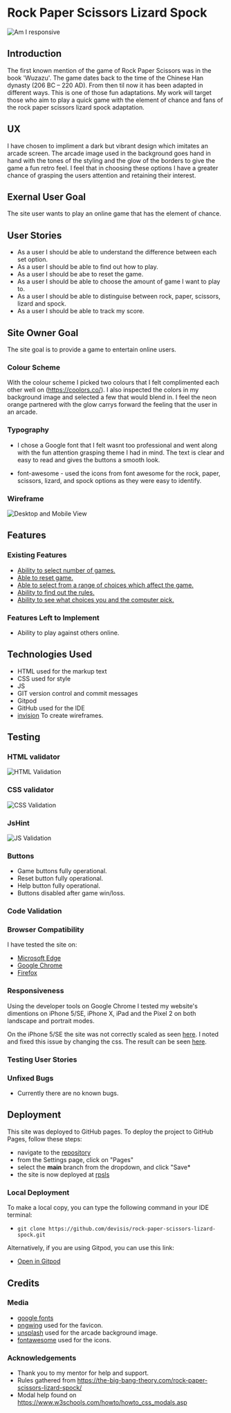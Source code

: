 # Rock Paper Scissors Lizard Spock

![Am I responsive](documentation/testing/am-i-responsive-rpsls.png)

## Introduction

The first known mention of the game of Rock Paper Scissors was in the book 'Wuzazu'. The game dates back to the time of the Chinese Han dynasty (206 BC – 220 AD). From then til now it has been adapted in different ways. This is one of those fun adaptations. My work will target those who aim to play a quick game with the element of chance and fans of the rock paper scissors lizard spock adaptation.

## UX

I have chosen to impliment a dark but vibrant design which imitates an arcade screen. The arcade image used in the background goes hand in hand with the tones of the styling and the glow of the borders to give the game a fun retro feel. I feel that in choosing these options I have a greater chance of grasping the users attention and retaining their interest.

## Exernal User Goal

The site user wants to play an online game that has the element of chance.

## User Stories

- As a user I should be able to understand the difference between each set option.
- As a user I should be able to find out how to play.
- As a user I should be abe to reset the game.
- As a user I should be able to choose the amount of game I want to play to.
- As a user I should be able to distinguise between rock, paper, scissors, lizard and spock.
- As a user I should be able to track my score.

## Site Owner Goal

The site goal is to provide a game to entertain online users.

### Colour Scheme

With the colour scheme I picked two colours that I felt complimented each other well on (https://coolors.co/). I also inspected the colors in my background image and selected a few that would blend in. I feel the neon orange partnered with the glow carrys forward the feeling that the user in an arcade.

### Typography

- I chose a Google font that I felt wasnt too professional and went along with the fun attention grasping theme I had in mind. The text is clear and easy to read and gives the buttons a smooth look.

- font-awesome - used the icons from font awesome for the rock, paper, scissors, lizard, and spock options as they were easy to identify.

### Wireframe

![Desktop and Mobile View](documentation/wireframes/rpsls-wireframe.png)

## Features 

### Existing Features

- [Ability to select number of games.](documentation/features/first-to.png)
- [Able to reset game.](documentation/features/reset.gif)
- [Able to select from a range of choices which affect the game.](documentation/features/button-selection.png)
- [Ability to find out the rules.](documentation/features/rules.png)
- [Ability to see what choices you and the computer pick.](documentation/features/score-section.png)


### Features Left to Implement

- Ability to play against others online.

## Technologies Used

 - HTML used for the markup text
 - CSS used for style
 - JS
 - GIT version control and commit messages
 - Gitpod 
 - GitHub used for the IDE
 - [invision](https://www.invisionapp.com/) To create wireframes.


## Testing 

### HTML validator
![HTML Validation](documentation/testing/html-checker.png)
### CSS validator
![CSS Validation](documentation/testing/css-checker.png)
### JsHint
![JS Validation](documentation/testing/js-checker.png)

### Buttons 

- Game buttons fully operational.
- Reset button fully operational. 
- Help button fully operational. 
- Buttons disabled after game win/loss.



### Code Validation

### Browser Compatibility

I have tested the site on:
- [Microsoft Edge](documentation/compatability/edge-compatability.jpg) 
- [Google Chrome](documentation/compatability/chrome-compatability.png) 
- [Firefox](documentation/compatability/firefox-compatability.jpg)

### Responsiveness

Using the developer tools on Google Chrome I tested my website's dimentions on iPhone 5/SE, iPhone X, iPad and the Pixel 2 on both landscape and portrait modes. 

On the iPhone 5/SE the site was not correctly scaled as seen [here](/workspace/rock-paper-scissors-lizard-spock/documentation/testing/responsiveness-error.png). I noted and fixed this issue by changing the css. The result can be seen [here](/workspace/rock-paper-scissors-lizard-spock/documentation/testing/responsiveness-fix.png).

### Testing User Stories



### Unfixed Bugs

- Currently there are no known bugs.

## Deployment

This site was deployed to GitHub pages. To deploy the project to GitHub Pages, follow these steps:
- navigate to the [repository](https://github.com/devisis/rock-paper-scissors-lizard-spock)
- from the Settings page, click on "Pages"
- select the **main** branch from the dropdown, and click "Save*
- the site is now deployed at [rpsls](https://devisis.github.io/rock-paper-scissors-lizard-spock/)

### Local Deployment

To make a local copy, you can type the following command in your IDE terminal:
- `git clone https://github.com/devisis/rock-paper-scissors-lizard-spock.git`

Alternatively, if you are using Gitpod, you can use this link:
- [Open in Gitpod](https://gitpod.io/#https://github.com/devisis/rock-paper-scissors-lizard-spock)

## Credits

### Media

- [google fonts](https://fonts.google.com/specimen/Yanone+Kaffeesatz#standard-styles)
- [pngwing](https://www.pngwing.com/) used for the favicon.
- [unsplash](https://unsplash.com/) used for the arcade background image.
- [fontawesome](https://fontawesome.com/) used for the icons.

### Acknowledgements
- Thank you to my mentor for help and support.
- Rules gathered from https://the-big-bang-theory.com/rock-paper-scissors-lizard-spock/
- Modal help found on https://www.w3schools.com/howto/howto_css_modals.asp